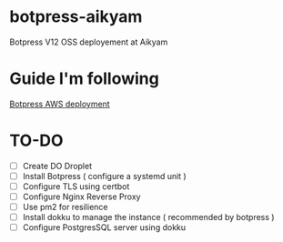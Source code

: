# botpress-aikyam
Botpress V12 OSS deployement at Aikyam

# Guide I'm following
[Botpress AWS deployment](https://v12.botpress.com/going-to-production/deploy/aws)

# TO-DO
- [ ] Create DO Droplet
- [ ] Install Botpress ( configure a systemd unit )
- [ ] Configure TLS using certbot
- [ ] Configure Nginx Reverse Proxy
- [ ] Use pm2 for resilience
- [ ] Install dokku to manage the instance ( recommended by botpress )
- [ ] Configure PostgresSQL server using dokku
